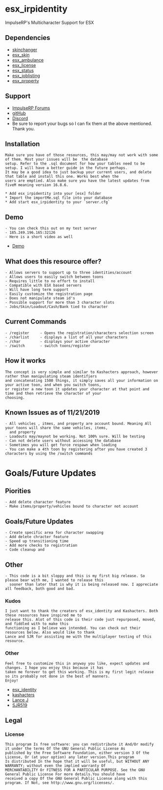 # esx_irpidentity
 ImpulseRP's Multicharacter Support for ESX
## Dependencies
- [skinchanger](https://github.com/ESX-Org/skinchanger)
- [esx_skin](https://github.com/ESX-Org/esx_skin)
- [esx_ambulance](https://github.com/ESX-Org/esx_ambulancejob)
- [esx_license](https://github.com/ESX-Org/esx_license)
- [esx_status](https://github.com/ESX-Org/esx_status)
- [esx_joblisting](https://github.com/ESX-Org/esx_joblisting)
- [esx_property](https://github.com/ESX-Org/esx_property) 

## Support
- [ImpulseRP Forums](https://impulserp.com/forumdisplay.php?fid=5)
- [gitHub](https://github.com/CALauer/esx_irpidentity)
- [Discord](https://discord.gg/NqDGf3R)
- Be sure to report your bugs so I can fix them at the above mentioned. Thank you.

## Installation
	Make sure you have of those resources, this may/may not work with some of them. Most your issues will be  the database 
	setup. Refer to the .sql document for how your tables need to be setup. I will have a better guide in the future perhaps. 
	It may be a good idea to just backup your current users, and delete that table and install this one. Works best when the 
	users are emptied. Also make sure you have the latest updates from fiveM meaning version 16.8.6.

	* Add esx_irpidentity into your [esx] folder
	* Import the importMe.sql file into your database
	* Add start esx_irpidentity to your `server.cfg`

## Demo
	- You can check this out on my test server 
	- 185.249.196.165:32126
	- Here is a short video as well
- [Demo](https://www.youtube.com/watch?v=Z1N2Uw0TLe8)

## What does this resource offer?
	- Allows servers to support up to three identities/account
	- Allows users to easily switch between toons
	- Requires little to no effort to install
	- Compatible with ESX based servers
	- Will have long term support
	- Easily customize the registration page
	- Does not manipulate steam id's
	- Possible support for more than 3 character slots
	- Jobs/Skin/Loadout/Cash/Bank tied to character

## Current Commands
	- /register		- Opens the registration/characters selection screen
	- /charlist		- displays a list of all your characters
	- /char			- displays your active character
	- /switch 		- switch toons/register

## How it works
	The concept is very simple and similar to Kashacters approach, however rather than manipulating steam identifiers
	and concatenating 1500 things, it simply saves all your information on your active toon, and when you switch toons,
	or register a new toon it updates your character at that point and time and then retrieve the character of your
	choosing. 

## Known Issues as of 11/21/2019
	- All vehicles , itmes, and property are account bound. Meaning All your toons will share the same vehicles, items, 
	  and property
	- Loadouts may/maynot be working. Not 100% sure. Will be testing
	- Can not delete users without accessing the database
	- Sometimes you will get force respawn when loading
	- You can make a 4th toon by registering after you have created 3 characters by using the /switch commands

# Goals/Future Updates
## Piorities
	- Add delete character feature
	- Make items/property/vehicles bound to character not account

## Goals/Future Updates
	- Create specific area for character swapping 
	- Add delete chracter feature
	- Speed up transitioning time
	- Add more checks to registration 
	- Code cleanup and 

## Other
	- This code is a bit sloppy and this is my first big release. So please bear with me, I wanted to release this 
	  sooner than later that is why it is being released now. I appreciate all feedback, both good and bad. 

### Kudos
	I just want to thank the creaters of esx_identity and Kashacters. Both these resources have inspired me to
	release this. Alot of this code is their code just repurposed, moved, and fiddled with to make this 
	functioning as I believe was intended. You can check out their resources below. Also would like to thank 
	Lance and SJR for assisting me with the multiplayer testing of this resource. 	

### Other
	Feel free to customize this in anyway you like, expect updates and changes. I hope you enjoy this because it has
	taken me forever to get this working. This is my first legit release so its probably not done in the best of manners. 
	Enjoy!

- [esx_identity](https://github.com/ESX-Org/esx_identity)
- [kashacters](https://github.com/KASHZIN/kashacters)
- [Lance J](https://github.com/LanceJohnsonJr)
- [SJR519](https://github.com/SJR519)

## Legal
### License

	This program Is free software: you can redistribute it And/Or modify it under the terms Of the GNU General Public License As 
	published by the Free Software Foundation, either version 3 Of the License, Or (at your option) any later version.This program 
	Is distributed In the hope that it will be useful, but WITHOUT ANY WARRANTY; without even the implied warranty Of 
	MERCHANTABILITY Or FITNESS FOR A PARTICULAR PURPOSE. See the GNU General Public License For more details.You should have 
	received a copy Of the GNU General Public License along with this program. If Not, see http://www.gnu.org/licenses/.
